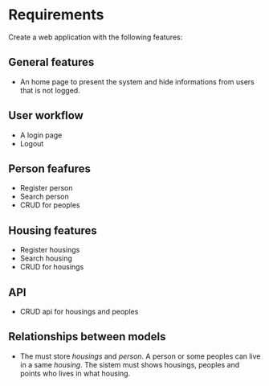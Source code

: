 # Requirements

Create a web application with the following features:

## General features

* An home page to present the system and hide informations from users that is not logged.
## User workflow

* A login page
* Logout

## Person feafures

* Register person
* Search person
* CRUD for peoples

## Housing features

* Register housings
* Search housing
* CRUD for housings

## API

* CRUD api for housings and peoples

## Relationships between models

* The must store *housings* and *person*. A person or some peoples can live in a same *housing*. The sistem must shows housings, peoples and points who lives in what housing.
